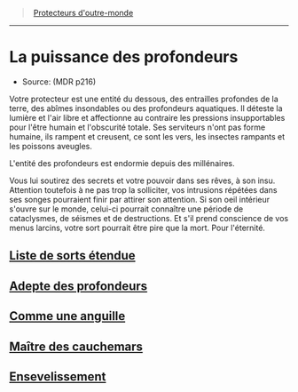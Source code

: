 ﻿---
!SubClassItem
ParentClassId: hd_warlock.md
Id: warlock_depths_hd.md#la-puissance-des-profondeurs
RootId: warlock_depths_hd.md
ParentLink: warlock_hd.md#protecteurs-doutre-monde
Name: La puissance des profondeurs
ParentName: Protecteurs d'outre-monde
NameLevel: 1
Source: (MDR p216)
Attributes: {}
---
>  [Protecteurs d'outre-monde](hd_warlock_protecteurs_doutre_monde.md)

---


# La puissance des profondeurs

- Source: (MDR p216)

Votre protecteur est une entité du dessous, des entrailles profondes de la terre, des abîmes insondables ou des profondeurs aquatiques. Il déteste la lumière et l'air libre et affectionne au contraire les pressions insupportables pour l'être humain et l'obscurité totale. Ses serviteurs n'ont pas forme humaine, ils rampent et creusent, ce sont les vers, les insectes rampants et les poissons aveugles.

L'entité des profondeurs est endormie depuis des millénaires.

Vous lui soutirez des secrets et votre pouvoir dans ses rêves, à son insu. Attention toutefois à ne pas trop la solliciter, vos intrusions répétées dans ses songes pourraient finir par attirer son attention. Si son oeil intérieur s'ouvre sur le monde, celui-ci pourrait connaître une période de cataclysmes, de séismes et de destructions. Et s'il prend conscience de vos menus larcins, votre sort pourrait être pire que la mort. Pour l'éternité.



## [Liste de sorts étendue](hd_warlock_depths_liste_de_sorts_etendue.md)



## [Adepte des profondeurs](hd_warlock_depths_adepte_des_profondeurs.md)



## [Comme une anguille](hd_warlock_depths_comme_une_anguille.md)



## [Maître des cauchemars](hd_warlock_depths_maitre_des_cauchemars.md)



## [Ensevelissement](hd_warlock_depths_ensevelissement.md)


